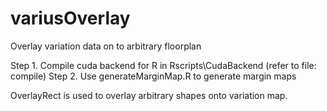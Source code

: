 # variusOverlay
Overlay variation data on to arbitrary floorplan

Step 1. Compile cuda backend for R in Rscripts\CudaBackend (refer to file: compile)
Step 2. Use generateMarginMap.R to generate margin maps

OverlayRect is used to overlay arbitrary shapes onto variation map.
